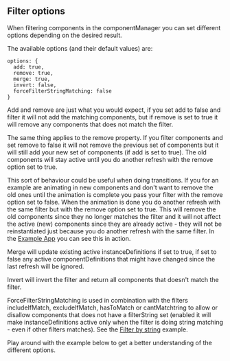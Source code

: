 ## Filter options

When filtering components in the componentManager you can set different options depending on the desired result.

The available options (and their default values) are:

    options: {
      add: true,
      remove: true,
      merge: true,
      invert: false,
      forceFilterStringMatching: false
    }

Add and remove are just what you would expect, if you set add to false and filter it will not add the matching components, but if remove is set to true it will remove any components that does not match the filter.

The same thing applies to the remove property. If you filter components and set remove to false it will not remove the previous set of components but it will still add your new set of components (if add is set to true). The old components will stay active until you do another refresh with the remove option set to true.

This sort of behaviour could be useful when doing transitions. If you for an example are animating in new components and don't want to remove the old ones until the animation is complete you pass your filter with the remove option set to false. When the animation is done you do another refresh with the same filter but with the remove option set to true. This will remove the old components since they no longer matches the filter and it will not affect the active (new) components since they are already active - they will not be reinstantiated just because you do another refresh with the same filter. In the [Example App](/examples/example-app/) you can see this in action.

Merge will update existing active instanceDefinitions if set to true, if set to false any active componentDefinitions that might have changed since the last refresh will be ignored.

Invert will invert the filter and return all components that doesn't match the filter.

ForceFilterStringMatching is used in combination with the filters includeIfMatch, excludeIfMatch, hasToMatch or cantMatchtring to allow or disallow components that does not have a filterString set (enabled it will make instanceDefinitions active only when the filter is doing string matching - even if other filters matches). See the [Filter by string](/examples/filter-by-string) example.

Play around with the example below to get a better understanding of the different options.